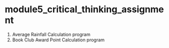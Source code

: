 # module5_critical_thinking_assignment
1) Average Rainfall Calculation program
2) Book Club Award Point Calculation program
